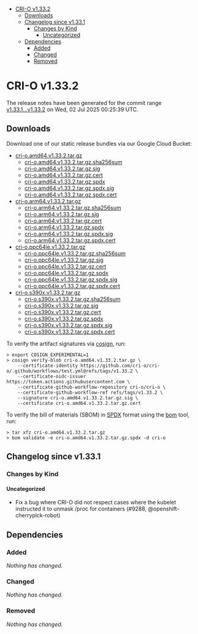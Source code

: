 - [CRI-O v1.33.2](#cri-o-v1332)
  - [Downloads](#downloads)
  - [Changelog since v1.33.1](#changelog-since-v1331)
    - [Changes by Kind](#changes-by-kind)
      - [Uncategorized](#uncategorized)
  - [Dependencies](#dependencies)
    - [Added](#added)
    - [Changed](#changed)
    - [Removed](#removed)

# CRI-O v1.33.2

The release notes have been generated for the commit range
[v1.33.1...v1.33.2](https://github.com/cri-o/cri-o/compare/v1.33.1...v1.33.2) on Wed, 02 Jul 2025 00:25:39 UTC.

## Downloads

Download one of our static release bundles via our Google Cloud Bucket:

- [cri-o.amd64.v1.33.2.tar.gz](https://storage.googleapis.com/cri-o/artifacts/cri-o.amd64.v1.33.2.tar.gz)
  - [cri-o.amd64.v1.33.2.tar.gz.sha256sum](https://storage.googleapis.com/cri-o/artifacts/cri-o.amd64.v1.33.2.tar.gz.sha256sum)
  - [cri-o.amd64.v1.33.2.tar.gz.sig](https://storage.googleapis.com/cri-o/artifacts/cri-o.amd64.v1.33.2.tar.gz.sig)
  - [cri-o.amd64.v1.33.2.tar.gz.cert](https://storage.googleapis.com/cri-o/artifacts/cri-o.amd64.v1.33.2.tar.gz.cert)
  - [cri-o.amd64.v1.33.2.tar.gz.spdx](https://storage.googleapis.com/cri-o/artifacts/cri-o.amd64.v1.33.2.tar.gz.spdx)
  - [cri-o.amd64.v1.33.2.tar.gz.spdx.sig](https://storage.googleapis.com/cri-o/artifacts/cri-o.amd64.v1.33.2.tar.gz.spdx.sig)
  - [cri-o.amd64.v1.33.2.tar.gz.spdx.cert](https://storage.googleapis.com/cri-o/artifacts/cri-o.amd64.v1.33.2.tar.gz.spdx.cert)
- [cri-o.arm64.v1.33.2.tar.gz](https://storage.googleapis.com/cri-o/artifacts/cri-o.arm64.v1.33.2.tar.gz)
  - [cri-o.arm64.v1.33.2.tar.gz.sha256sum](https://storage.googleapis.com/cri-o/artifacts/cri-o.arm64.v1.33.2.tar.gz.sha256sum)
  - [cri-o.arm64.v1.33.2.tar.gz.sig](https://storage.googleapis.com/cri-o/artifacts/cri-o.arm64.v1.33.2.tar.gz.sig)
  - [cri-o.arm64.v1.33.2.tar.gz.cert](https://storage.googleapis.com/cri-o/artifacts/cri-o.arm64.v1.33.2.tar.gz.cert)
  - [cri-o.arm64.v1.33.2.tar.gz.spdx](https://storage.googleapis.com/cri-o/artifacts/cri-o.arm64.v1.33.2.tar.gz.spdx)
  - [cri-o.arm64.v1.33.2.tar.gz.spdx.sig](https://storage.googleapis.com/cri-o/artifacts/cri-o.arm64.v1.33.2.tar.gz.spdx.sig)
  - [cri-o.arm64.v1.33.2.tar.gz.spdx.cert](https://storage.googleapis.com/cri-o/artifacts/cri-o.arm64.v1.33.2.tar.gz.spdx.cert)
- [cri-o.ppc64le.v1.33.2.tar.gz](https://storage.googleapis.com/cri-o/artifacts/cri-o.ppc64le.v1.33.2.tar.gz)
  - [cri-o.ppc64le.v1.33.2.tar.gz.sha256sum](https://storage.googleapis.com/cri-o/artifacts/cri-o.ppc64le.v1.33.2.tar.gz.sha256sum)
  - [cri-o.ppc64le.v1.33.2.tar.gz.sig](https://storage.googleapis.com/cri-o/artifacts/cri-o.ppc64le.v1.33.2.tar.gz.sig)
  - [cri-o.ppc64le.v1.33.2.tar.gz.cert](https://storage.googleapis.com/cri-o/artifacts/cri-o.ppc64le.v1.33.2.tar.gz.cert)
  - [cri-o.ppc64le.v1.33.2.tar.gz.spdx](https://storage.googleapis.com/cri-o/artifacts/cri-o.ppc64le.v1.33.2.tar.gz.spdx)
  - [cri-o.ppc64le.v1.33.2.tar.gz.spdx.sig](https://storage.googleapis.com/cri-o/artifacts/cri-o.ppc64le.v1.33.2.tar.gz.spdx.sig)
  - [cri-o.ppc64le.v1.33.2.tar.gz.spdx.cert](https://storage.googleapis.com/cri-o/artifacts/cri-o.ppc64le.v1.33.2.tar.gz.spdx.cert)
- [cri-o.s390x.v1.33.2.tar.gz](https://storage.googleapis.com/cri-o/artifacts/cri-o.s390x.v1.33.2.tar.gz)
  - [cri-o.s390x.v1.33.2.tar.gz.sha256sum](https://storage.googleapis.com/cri-o/artifacts/cri-o.s390x.v1.33.2.tar.gz.sha256sum)
  - [cri-o.s390x.v1.33.2.tar.gz.sig](https://storage.googleapis.com/cri-o/artifacts/cri-o.s390x.v1.33.2.tar.gz.sig)
  - [cri-o.s390x.v1.33.2.tar.gz.cert](https://storage.googleapis.com/cri-o/artifacts/cri-o.s390x.v1.33.2.tar.gz.cert)
  - [cri-o.s390x.v1.33.2.tar.gz.spdx](https://storage.googleapis.com/cri-o/artifacts/cri-o.s390x.v1.33.2.tar.gz.spdx)
  - [cri-o.s390x.v1.33.2.tar.gz.spdx.sig](https://storage.googleapis.com/cri-o/artifacts/cri-o.s390x.v1.33.2.tar.gz.spdx.sig)
  - [cri-o.s390x.v1.33.2.tar.gz.spdx.cert](https://storage.googleapis.com/cri-o/artifacts/cri-o.s390x.v1.33.2.tar.gz.spdx.cert)

To verify the artifact signatures via [cosign](https://github.com/sigstore/cosign), run:

```console
> export COSIGN_EXPERIMENTAL=1
> cosign verify-blob cri-o.amd64.v1.33.2.tar.gz \
    --certificate-identity https://github.com/cri-o/cri-o/.github/workflows/test.yml@refs/tags/v1.33.2 \
    --certificate-oidc-issuer https://token.actions.githubusercontent.com \
    --certificate-github-workflow-repository cri-o/cri-o \
    --certificate-github-workflow-ref refs/tags/v1.33.2 \
    --signature cri-o.amd64.v1.33.2.tar.gz.sig \
    --certificate cri-o.amd64.v1.33.2.tar.gz.cert
```

To verify the bill of materials (SBOM) in [SPDX](https://spdx.org) format using the [bom](https://sigs.k8s.io/bom) tool, run:

```console
> tar xfz cri-o.amd64.v1.33.2.tar.gz
> bom validate -e cri-o.amd64.v1.33.2.tar.gz.spdx -d cri-o
```

## Changelog since v1.33.1

### Changes by Kind

#### Uncategorized
 - Fix a bug where CRI-O did not respect cases where the kubelet instructed it to unmask /proc for containers (#9288, @openshift-cherrypick-robot)

## Dependencies

### Added
_Nothing has changed._

### Changed
_Nothing has changed._

### Removed
_Nothing has changed._
